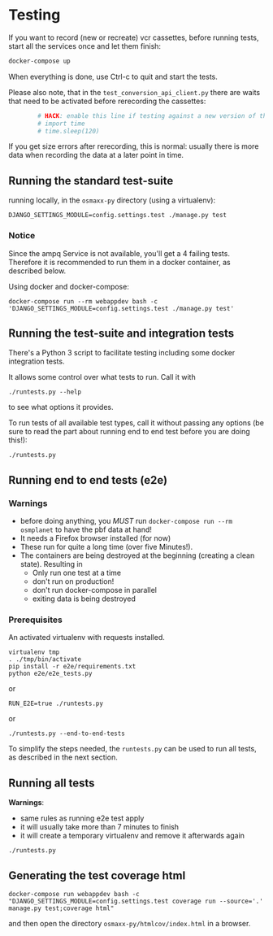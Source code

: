 # Testing

If you want to record (new or recreate) vcr cassettes, before running tests,
start all the services once and let them finish:

```bash
docker-compose up
```

When everything is done, use Ctrl-c to quit and start the tests.

Please also note, that in the `test_conversion_api_client.py` there are waits that need to be activated
before rerecording the cassettes:

```python
        # HACK: enable this line if testing against a new version of the api, otherwise vcr records the wrong answer!
        # import time
        # time.sleep(120)
```

If you get size errors after rerecording, this is normal: usually there is more data when recording the data
at a later point in time.

## Running the standard test-suite

running locally, in the `osmaxx-py` directory (using a virtualenv):

```shell
DJANGO_SETTINGS_MODULE=config.settings.test ./manage.py test
```

### Notice

Since the ampq Service is not available, you'll get a 4 failing tests. Therefore it is recommended to
run them in a docker container, as described below.

Using docker and docker-compose:
 
```shell
docker-compose run --rm webappdev bash -c 'DJANGO_SETTINGS_MODULE=config.settings.test ./manage.py test'
```

## Running the test-suite and integration tests

There's a Python 3 script to facilitate testing including some docker integration tests.

It allows some control over what tests to run. Call it with
```shell
./runtests.py --help
```
to see what options it provides.

To run tests of all available test types, call it without passing any options (be sure to read the part about
running end to end test before you are doing this!):
```shell
./runtests.py
```

## Running end to end tests (e2e)

### Warnings 

* before doing anything, you *MUST* run `docker-compose run --rm osmplanet` to have the pbf data at hand!
* It needs a Firefox browser installed (for now)
* These run for quite a long time (over five Minutes!). 
* The containers are being destroyed at the beginning (creating a clean state). Resulting in
    * Only run one test at a time
    * don't run on production!
    * don't run docker-compose in parallel
    * exiting data is being destroyed 

### Prerequisites

An activated virtualenv with requests installed.

```shell
virtualenv tmp
. ./tmp/bin/activate
pip install -r e2e/requirements.txt
python e2e/e2e_tests.py
```
or
```shell
RUN_E2E=true ./runtests.py
```
or
```shell
./runtests.py --end-to-end-tests
```

To simplify the steps needed, the `runtests.py` can be used to run all tests, as described in the next section.
 
## Running all tests

**Warnings**:

* same rules as running e2e test apply
* it will usually take more than 7 minutes to finish
* it will create a temporary virtualenv and remove it afterwards again

```shell
./runtests.py
```


## Generating the test coverage html

```shell
docker-compose run webappdev bash -c "DJANGO_SETTINGS_MODULE=config.settings.test coverage run --source='.' manage.py test;coverage html"
``` 

and then open the directory `osmaxx-py/htmlcov/index.html` in a browser.

